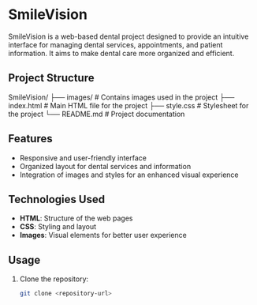 # SmileVision

SmileVision is a web-based dental project designed to provide an intuitive interface for managing dental services, appointments, and patient information. It aims to make dental care more organized and efficient.

## Project Structure

SmileVision/
├── images/ # Contains images used in the project
├── index.html # Main HTML file for the project
├── style.css # Stylesheet for the project
└── README.md # Project documentation


## Features

- Responsive and user-friendly interface
- Organized layout for dental services and information
- Integration of images and styles for an enhanced visual experience

## Technologies Used

- **HTML**: Structure of the web pages
- **CSS**: Styling and layout
- **Images**: Visual elements for better user experience

## Usage

1. Clone the repository:
   ```bash
   git clone <repository-url>
